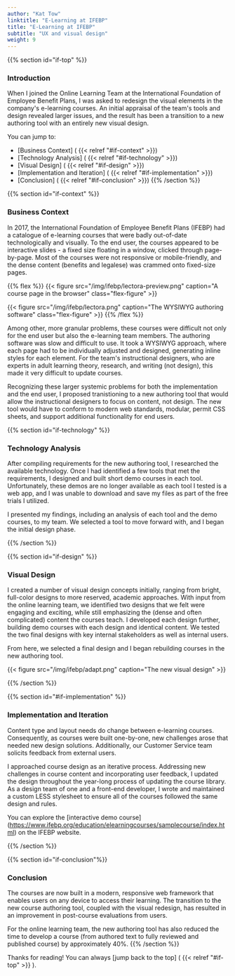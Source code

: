 ```yaml
---
author: "Kat Tow"
linktitle: "E-Learning at IFEBP"
title: "E-Learning at IFEBP"
subtitle: "UX and visual design"
weight: 9
---
```

{{% section id="if-top" %}}
### Introduction

When I joined the Online Learning Team at the International Foundation of Employee Benefit Plans, I was asked to redesign the visual elements in the company's e-learning courses. An initial appraisal of the team's tools and design revealed larger issues, and the result has been a transition to a new authoring tool with an entirely new visual design.

You can jump to:

* [Business Context] ( {{< relref "#if-context" >}})
* [Technology Analysis] ( {{< relref "#if-technology" >}})
* [Visual Design] ( {{< relref "#if-design" >}})
* [Implementation and Iteration] ( {{< relref "#if-implementation" >}})
* [Conclusion] ( {{< relref "#if-conclusion" >}})
{{% /section %}}

{{% section id="if-context" %}}
### Business Context

In 2017, the International Foundation of Employee Benefit Plans (IFEBP) had a catalogue of e-learning courses that were badly out-of-date technologically and visually. To the end user, the courses appeared to be interactive slides - a fixed size floating in a window, clicked through page-by-page. Most of the courses were not responsive or mobile-friendly, and the dense content (benefits and legalese) was crammed onto fixed-size pages.

{{% flex %}}
{{< figure src="/img/ifebp/lectora-preview.png" caption="A course page in the browser" class="flex-figure" >}}

{{< figure src="/img/ifebp/lectora.png" caption="The WYSIWYG authoring software" class="flex-figure" >}}
{{% /flex %}}

Among other, more granular problems, these courses were difficult not only for the end user but also the e-learning team members. The authoring software was slow and difficult to use. It took a WYSIWYG approach, where each page had to be individually adjusted and designed, generating inline styles for each element. For the team's instructional designers, who are experts in adult learning theory, research, and writing (not design), this made it very difficult to update courses.

Recognizing these larger systemic problems for both the implementation and the end user, I proposed tranistioning to a new authoring tool that would allow the instructional designers to focus on content, not design. The new tool would have to conform to modern web standards, modular, permit CSS sheets, and support additional functionality for end users. 

{{% section id="if-technology" %}}
### Technology Analysis

After compiling requirements for the new authoring tool, I researched the available technology. Once I had identified a few tools that met the requirements, I designed and built short demo courses in each tool. Unfortunately, these demos are no longer available as each tool I tested is a web app, and I was unable to download and save my files as part of the free trials I utilized.

I presented my findings, including an analysis of each tool and the demo courses, to my team. We selected a tool to move forward with, and I began the initial design phase.

{{% /section %}}

{{% section id="if-design" %}}
### Visual Design
I created a number of visual design concepts initially, ranging from bright, full-color designs to more reserved, academic approaches. With input from the online learning team, we identified two designs that we felt were engaging and exciting, while still emphasizing the (dense and often complicated) content the courses teach. I developed each design further, building demo courses with each design and identical content. We tested the two final designs with key internal stakeholders as well as internal users.

From here, we selected a final design and I began rebuilding courses in the new authoring tool.

{{< figure src="/img/ifebp/adapt.png" caption="The new visual design" >}}

{{% /section %}}

{{% section id="#if-implementation" %}}
### Implementation and Iteration
Content type and layout needs do change between e-learning courses. Consequently, as courses were built one-by-one, new challenges arose that needed new design solutions.  Additionally, our Customer Service team solicits feedback from external users.

I approached course design as an iterative process. Addressing new challenges in course content and incorporating user feedback, I updated the design throughout the year-long process of updating the course library. As a design team of one and a front-end developer, I wrote and maintained a custom LESS stylesheet to ensure all of the courses followed the same design and rules.

You can explore the [interactive demo course] (https://www.ifebp.org/education/elearningcourses/samplecourse/index.html) on the IFEBP website.

{{% /section %}}

{{% section id="if-conclusion"%}}
### Conclusion
The courses are now built in a modern, responsive web framework that enables users on any device to access their learning. The transition to the new course authoring tool, coupled with the visual redesign, has resulted in an improvement in post-course evaluations from users.

For the online learning team, the new authoring tool has also reduced the time to develop a course (from authored text to fully reviewed and published course) by approximately 40%.
{{% /section %}}

Thanks for reading! You can always [jump back to the top] ( {{< relref "#if-top" >}} ).